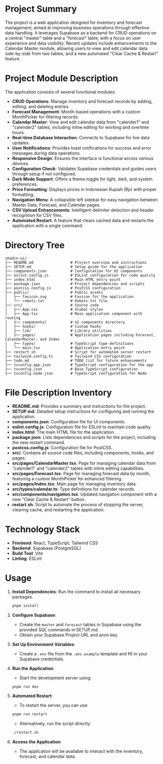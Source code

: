 # Project Summary
The project is a web application designed for inventory and forecast management, aimed at improving business operations through effective data handling. It leverages Supabase as a backend for CRUD operations on a central "master" table and a "forecast" table, with a focus on user experience and data visibility. Recent updates include enhancements to the Calendar Master module, allowing users to view and edit calendar data side-by-side from two tables, and a new automated "Clear Cache & Restart" feature.

# Project Module Description
The application consists of several functional modules:
- **CRUD Operations**: Manage inventory and forecast records by adding, editing, and deleting entries.
- **Forecast Management**: Month-based operations with a custom MonthPicker for filtering records.
- **Calendar Master**: View and edit calendar data from "calender1" and "calender2" tables, including inline editing for working and overtime hours.
- **Real-time Database Interaction**: Connects to Supabase for live data updates.
- **User Notifications**: Provides toast notifications for success and error messages during data operations.
- **Responsive Design**: Ensures the interface is functional across various devices.
- **Configuration Check**: Validates Supabase credentials and guides users through setup if not configured.
- **Dark Mode Support**: Offers a theme toggle for light, dark, and system preferences.
- **Price Formatting**: Displays prices in Indonesian Rupiah (Rp) with proper formatting.
- **Navigation Menu**: A collapsible left sidebar for easy navigation between Master Data, Forecast, and Calendar pages.
- **CSV Upload Enhancements**: Intelligent delimiter detection and header recognition for CSV files.
- **Automated Restart**: A feature that clears cached data and restarts the application with a single command.

# Directory Tree
```
shadcn-ui/
├── README.md                 # Project overview and instructions
├── SETUP.md                  # Setup guide for the application
├── components.json           # Configuration for UI components
├── eslint.config.js          # ESLint configuration for code quality
├── index.html                # Main HTML entry point
├── package.json              # Project dependencies and scripts
├── postcss.config.js         # PostCSS configuration
├── public/                   # Public assets
│   ├── favicon.svg           # Favicon for the application
│   └── robots.txt            # Robots.txt file
├── src/                      # Source code
│   ├── App.css               # Global styles
│   ├── App.tsx               # Main application component with routing
│   ├── components/           # UI components directory
│   ├── hooks/                # Custom hooks
│   ├── lib/                  # Library utilities
│   ├── pages/                # Application pages including Forecast, CalendarMaster, and Index
│   ├── types/                # TypeScript type definitions
│   └── main.tsx              # Application entry point
├── restart.sh                # Script for automated server restart
├── tailwind.config.ts        # Tailwind CSS configuration
├── todo.md                   # TODO list for future enhancements
├── tsconfig.app.json         # TypeScript configuration for the app
├── tsconfig.json             # Base TypeScript configuration
├── tsconfig.node.json        # TypeScript configuration for Node
```

# File Description Inventory
- **README.md**: Provides a summary and instructions for the project.
- **SETUP.md**: Detailed setup instructions for configuring and running the application.
- **components.json**: Configuration file for UI components.
- **eslint.config.js**: Configuration file for ESLint to maintain code quality.
- **index.html**: The main HTML file for the application.
- **package.json**: Lists dependencies and scripts for the project, including the new restart command.
- **postcss.config.js**: Configuration file for PostCSS.
- **src/**: Contains all source code files, including components, hooks, and pages.
- **src/pages/CalendarMaster.tsx**: Page for managing calendar data from "calender1" and "calender2" tables with inline editing capabilities.
- **src/pages/Forecast.tsx**: Page for managing forecast data by month, featuring a custom MonthPicker for enhanced filtering.
- **src/pages/Index.tsx**: Main page for managing inventory data.
- **src/types/calendar.ts**: Type definitions for calendar records.
- **src/components/navigation.tsx**: Updated navigation component with a new "Clear Cache & Restart" button.
- **restart.sh**: Script to automate the process of stopping the server, clearing cache, and restarting the application.

# Technology Stack
- **Frontend**: React, TypeScript, Tailwind CSS
- **Backend**: Supabase (PostgreSQL)
- **Build Tool**: Vite
- **Linting**: ESLint

# Usage
1. **Install Dependencies**: Run the command to install all necessary packages.
   ```bash
   pnpm install
   ```

2. **Configure Supabase**: 
   - Create the `master` and `forecast` tables in Supabase using the provided SQL commands in SETUP.md.
   - Obtain your Supabase Project URL and anon key.

3. **Set Up Environment Variables**: 
   - Create a `.env` file from the `.env.example` template and fill in your Supabase credentials.

4. **Run the Application**: 
   - Start the development server using:
   ```bash
   pnpm run dev
   ```

5. **Automated Restart**: 
   - To restart the server, you can use:
   ```bash
   pnpm run restart
   ```
   - Alternatively, run the script directly:
   ```bash
   ./restart.sh
   ```

6. **Access the Application**: 
   - The application will be available to interact with the inventory, forecast, and calendar data.
